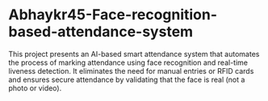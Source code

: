 # Abhaykr45-Face-recognition-based-attendance-system
This project presents an AI-based smart attendance system that automates the process of marking attendance using face recognition and real-time liveness detection. It eliminates the need for manual entries or RFID cards and ensures secure attendance by validating that the face is real (not a photo or video).

